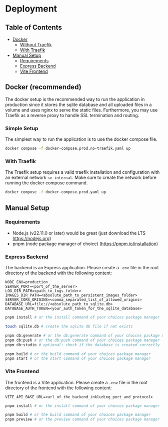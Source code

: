 # Deployment

## Table of Contents

-   [Docker](#docker)
    -   [Without Traefik](#without-traefik)
    -   [With Traefik](#with-traefik)
-   [Manual Setup](#manual-setup)
    -   [Requirements](#requirements)
    -   [Express Backend](#express-backend)
    -   [Vite Frontend](#vite-frontend)

## Docker (recommended)

The docker setup is the recommended way to run the application in production since it stores the sqlite database and all uploaded files in a volume and uses nginx to serve the static files. Furthermore, you may use Traefik as a reverse proxy to handle SSL termination and routing.

### Simple Setup

The simplest way to run the application is to use the docker compose file.

```bash
docker compose -f docker-compose.prod.no-traefik.yaml up
```

### With Traefik

The Traefik setup requires a valid traefik installation and configuration with an external network `sv-internal`.
Make sure to create the network before running the docker compose command.

```bash
docker compose -f docker-compose.prod.yaml up
```

## Manual Setup

### Requirements

-   Node.js (v22.11.0 or later) would be great (just download the LTS https://nodejs.org)
-   pnpm (node package manager of choice) (https://pnpm.io/installation)

### Express Backend

The backend is an Express application. Please create a `.env` file in the root directory of the backend with the following content:

```env
NODE_ENV=production
SERVER_PORT=<port_of_the_server>
LOG_DIR_PATH=<path_to_logs_folder>
IMAGES_DIR_PATH=<absolute_path_to_persistent_images_folder>
SERVER_CORS_ORIGINS=<comma_separated_list_of_allowed_origins>
DATABASE_URL=file://<absolute_path_to_sqlite.db>
DATABASE_AUTH_TOKEN=<your_auth_token_for_the_sqlite_database> 
```

```bash
pnpm install # or the install command of your choices package manager

touch sqlite.db # create the sqlite db file if not exists

pnpm db:generate # or the db:generate command of your choices package manager
pnpm db:push # or the db:push command of your choices package manager
pnpm db:studio # optional: check if the database is created correctly

pnpm build # or the build command of your choices package manager
pnpm start # or the start command of your choices package manager
```

### Vite Frontend

The frontend is a Vite application. Please create a `.env` file in the root directory of the frontend with the following content:

```env
VITE_API_BASE_URL=<url_of_the_backend_inkluding_port_and_protocol>
```

```bash
pnpm install # or the install command of your choices package manager

pnpm build # or the build command of your choices package manager
pnpm preview # or the preview command of your choices package manager
```
